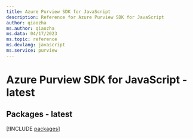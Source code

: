 ```yaml
---
title: Azure Purview SDK for JavaScript
description: Reference for Azure Purview SDK for JavaScript
author: qiaozha
ms.author: qiaozha
ms.data: 04/17/2023
ms.topic: reference
ms.devlang: javascript
ms.service: purview
---
```

# Azure Purview SDK for JavaScript - latest
## Packages - latest
[!INCLUDE [packages](purview-index.md)]